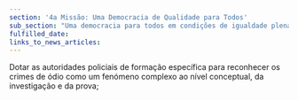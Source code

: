 ```yaml
---
section: '4a Missão: Uma Democracia de Qualidade para Todos'
sub_section: "Uma democracia para todos em condições de igualdade plena"
fulfilled_date:
links_to_news_articles:
---
```


Dotar as autoridades policiais de formação específica para reconhecer os crimes de ódio como um fenómeno complexo ao nível conceptual, da investigação e da prova;